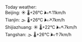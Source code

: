 Today weather:  
Beijing: ☀️ 🌡️+26°C 🌬️↖11km/h  
Tianjin: 🌫  🌡️+26°C 🌬️↗7km/h  
Shijiazhuang: ☀️ 🌡️+22°C 🌬️↖7km/h  
Tangshan: 🌫  🌡️+26°C 🌬️↑7km/h  
